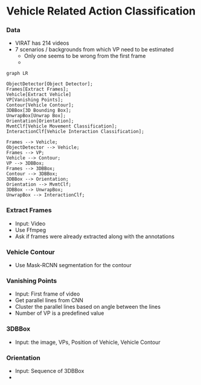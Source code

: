 # Vehicle Related Action Classification

### Data

- VIRAT has 214 videos
- 7 scenarios / backgrounds from which VP need to be estimated
  - Only one seems to be wrong from the first frame
  - 

```mermaid
graph LR

ObjectDetector[Object Detector];
Frames[Extract Frames];
Vehicle[Extract Vehicle]
VP[Vanishing Points];
Contour[Vehicle Contour];
3DBBox[3D Bounding Box];
UnwrapBox[Unwrap Box];
Orientation[Orientation];
MvmtClf[Vehicle Movement Classification];
InteractionClf[Vehicle Interaction Classification];

Frames --> Vehicle;
ObjectDetector --> Vehicle;
Frames --> VP;
Vehicle --> Contour;
VP --> 3DBBox;
Frames --> 3DBBox;
Contour --> 3DBBox;
3DBBox --> Orientation;
Orientation --> MvmtClf;
3DBBox --> UnwrapBox;
UnwrapBox --> InteractionClf;

```

### Extract Frames

- Input: Video
- Use Ffmpeg 
- Ask if frames were already extracted along with the annotations

### Vehicle Contour 

- Use Mask-RCNN segmentation for the contour

### Vanishing Points

- Input: First frame of video
- Get parallel lines from CNN
- Cluster the parallel lines based on angle between the lines
- Number of VP is a predefined value

### 3DBBox

- Input: the image, VPs, Position of Vehicle, Vehicle Contour

### Orientation

- Input: Sequence of 3DBBox
- 


